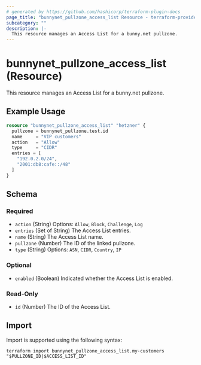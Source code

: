 ```yaml
---
# generated by https://github.com/hashicorp/terraform-plugin-docs
page_title: "bunnynet_pullzone_access_list Resource - terraform-provider-bunnynet"
subcategory: ""
description: |-
  This resource manages an Access List for a bunny.net pullzone.
---
```


# bunnynet_pullzone_access_list (Resource)

This resource manages an Access List for a bunny.net pullzone.

## Example Usage

```terraform
resource "bunnynet_pullzone_access_list" "hetzner" {
  pullzone = bunnynet_pullzone.test.id
  name     = "VIP customers"
  action   = "Allow"
  type     = "CIDR"
  entries = [
    "192.0.2.0/24",
    "2001:db8:cafe::/48"
  ]
}
```

<!-- schema generated by tfplugindocs -->
## Schema

### Required

- `action` (String) Options: `Allow`, `Block`, `Challenge`, `Log`
- `entries` (Set of String) The Access List entries.
- `name` (String) The Access List name.
- `pullzone` (Number) The ID of the linked pullzone.
- `type` (String) Options: `ASN`, `CIDR`, `Country`, `IP`

### Optional

- `enabled` (Boolean) Indicated whether the Access List is enabled.

### Read-Only

- `id` (Number) The ID of the Access List.

## Import

Import is supported using the following syntax:

```shell
terraform import bunnynet_pullzone_access_list.my-customers "$PULLZONE_ID|$ACCESS_LIST_ID"
```
